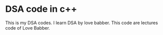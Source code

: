 # DSA code in c++
This is my DSA codes. I learn DSA by love babber. This code are lectures code of Love Babber.
